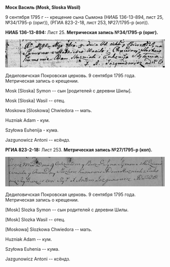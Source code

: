 **Моск Василь (Mosk, Sloska Wasil)**

9 сентября 1795 г -- крещение сына Сымона (НИАБ 136-13-894, лист 25,
№34/1795-р (ориг)), (РГИА 823-2-18, лист 253, №27/1795-р (коп)).

**НИАБ 136-13-894:** Лист 25. **Метрическая запись №34/1795-р (ориг).**

![](./media/5f36936fa0acae8a15a3e78e2babe3bf367ff862.png)

Дедиловичская Покровская церковь. 9 сентября 1795 года. Метрическая
запись о крещении.

Mosk \[Sloska\] Symon -- сын \[родителей с деревни Шилы\].

Mosk \[Sloska\] Wasil -- отец.

Moskowa \[Sloskowa\] Chwiedora -- мать.

Huzniak Adam - кум.

Szyłowa Euhenija - кума.

Jazgunowicz Antoni -- ксёндз.

**РГИА 823-2-18:** Лист 253. **Метрическая запись №27/1795-р (коп).**

![](./media/f056891565ccb12802c6e07b351b5d88cd93cb83.png)

Дедиловичская Покровская церковь. 9 сентября 1795 года. Метрическая
запись о крещении.

\[Mosk\] Slozka Symon -- сын родителей с деревни Шилы.

\[Mosk\] Slozka Wasil -- отец.

\[Moskowa\] Slozkowa Chwiedora -- мать.

Huzniak Adam -- кум.

Szyłowa Euhenia -- кума.

Jazgunowicz Antoni -- ксёндз.
